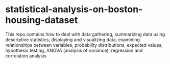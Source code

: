 # statistical-analysis-on-boston-housing-dataset
This repo contains how to deal with data gathering, summarizing data using descriptive statistics, displaying and visualizing data, examining relationships between variables, probability distributions, expected values, hypothesis testing, ANOVA (analysis of variance), regression and correlation analysis
